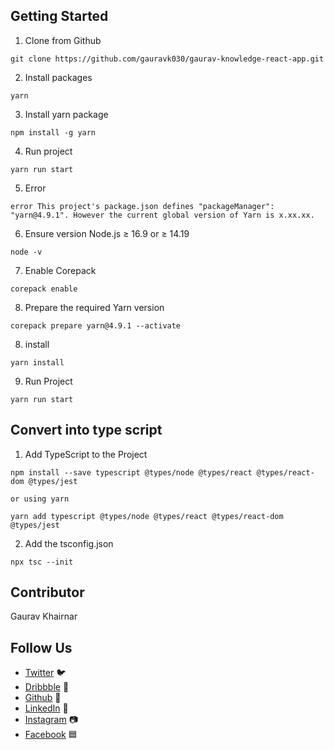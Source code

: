 ## Getting Started

1. Clone from Github

```
git clone https://github.com/gauravk030/gaurav-knowledge-react-app.git
```

2. Install packages

```
yarn
```

3. Install yarn package

```
npm install -g yarn
```

4. Run project

```
yarn run start
```

5. Error

```
error This project's package.json defines "packageManager": "yarn@4.9.1". However the current global version of Yarn is x.xx.xx. 
```

6. Ensure version Node.js ≥ 16.9 or ≥ 14.19

```
node -v
```

7. Enable Corepack

```
corepack enable
```

8. Prepare the required Yarn version

```
corepack prepare yarn@4.9.1 --activate
```

8. install

```
yarn install
```

9. Run Project

```
yarn run start
```


## Convert into type script

1. Add TypeScript to the Project

```
npm install --save typescript @types/node @types/react @types/react-dom @types/jest

or using yarn

yarn add typescript @types/node @types/react @types/react-dom @types/jest
```

2. Add the tsconfig.json

```
npx tsc --init
```

## Contributor
Gaurav Khairnar

## Follow Us

- [Twitter]() 🐦
- [Dribbble]() 🏀
- [Github](https://github.com/gauravk030) 🐙
- [LinkedIn](https://www.linkedin.com/in/gaurav-khairnar-a23268ab/) 💼
- [Instagram]() 📷
- [Facebook]() 🟦
